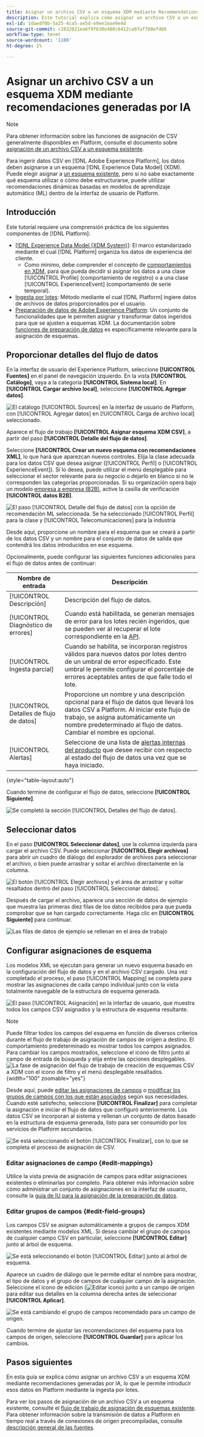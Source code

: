 ```yaml
---
title: Asignar un archivo CSV a un esquema XDM mediante Recommendations generado por IA
description: Este tutorial explica cómo asignar un archivo CSV a un esquema XDM mediante recomendaciones generadas por IA.
exl-id: 1daedf0b-5a25-4ca5-ae5d-e9ee1eae9e4d
source-git-commit: c2832821ea6f9f630e480c6412ca07af788efd66
workflow-type: tm+mt
source-wordcount: '1100'
ht-degree: 1%

---
```


# Asignar un archivo CSV a un esquema XDM mediante recomendaciones generadas por IA

>[!NOTE]
>
>Para obtener información sobre las funciones de asignación de CSV generalmente disponibles en Platform, consulte el documento sobre [asignación de un archivo CSV a un esquema existente](./existing-schema.md).

Para ingerir datos CSV en [!DNL Adobe Experience Platform], los datos deben asignarse a un esquema [!DNL Experience Data Model] (XDM). Puede elegir asignar a [un esquema existente](./existing-schema.md), pero si no sabe exactamente qué esquema utilizar o cómo debe estructurarse, puede utilizar recomendaciones dinámicas basadas en modelos de aprendizaje automático (ML) dentro de la interfaz de usuario de Platform.

## Introducción

Este tutorial requiere una comprensión práctica de los siguientes componentes de [!DNL Platform]:

* [[!DNL Experience Data Model (XDM System)]](../../../xdm/home.md): El marco estandarizado mediante el cual [!DNL Platform] organiza los datos de experiencia del cliente.
   * Como mínimo, debe comprender el concepto de [comportamientos en XDM](../../../xdm/home.md#data-behaviors), para que pueda decidir si asignar los datos a una clase [!UICONTROL Profile] (comportamiento de registro) o a una clase [!UICONTROL ExperienceEvent] (comportamiento de serie temporal).
* [Ingesta por lotes](../../batch-ingestion/overview.md): Método mediante el cual [!DNL Platform] ingiere datos de archivos de datos proporcionados por el usuario.
* [Preparación de datos de Adobe Experience Platform](../../batch-ingestion/overview.md): Un conjunto de funcionalidades que le permiten asignar y transformar datos ingeridos para que se ajusten a esquemas XDM. La documentación sobre [funciones de preparación de datos](../../../data-prep/functions.md) es específicamente relevante para la asignación de esquemas.

## Proporcionar detalles del flujo de datos

En la interfaz de usuario del Experience Platform, seleccione **[!UICONTROL Fuentes]** en el panel de navegación izquierdo. En la vista **[!UICONTROL Catálogo]**, vaya a la categoría **[!UICONTROL Sistema local]**. En **[!UICONTROL Cargar archivo local]**, seleccione **[!UICONTROL Agregar datos]**.

![El catálogo [!UICONTROL Sources] en la interfaz de usuario de Platform, con [!UICONTROL Agregar datos] en [!UICONTROL Carga de archivo local] seleccionado.](../../images/tutorials/map-csv-recommendations/local-file-upload.png)

Aparece el flujo de trabajo **[!UICONTROL Asignar esquema XDM CSV]**, a partir del paso **[!UICONTROL Detalle del flujo de datos]**.

Seleccione **[!UICONTROL Crear un nuevo esquema con recomendaciones XML]**, lo que hará que aparezcan nuevos controles. Elija la clase adecuada para los datos CSV que desea asignar ([!UICONTROL Perfil] o [!UICONTROL ExperienceEvent]). Si lo desea, puede utilizar el menú desplegable para seleccionar el sector relevante para su negocio o dejarlo en blanco si no le corresponden las categorías proporcionadas. Si su organización opera bajo un modelo [empresa a empresa (B2B)](../../../xdm/tutorials/relationship-b2b.md), active la casilla de verificación **[!UICONTROL datos B2B]**.

![El paso [!UICONTROL Detalle del flujo de datos] con la opción de recomendación ML seleccionada. Se ha seleccionado [!UICONTROL Perfil] para la clase y [!UICONTROL Telecomunicaciones] para la industria](../../images/tutorials/map-csv-recommendations/select-class-and-industry.png)

Desde aquí, proporcione un nombre para el esquema que se creará a partir de los datos CSV y un nombre para el conjunto de datos de salida que contendrá los datos introducidos en ese esquema.

Opcionalmente, puede configurar las siguientes funciones adicionales para el flujo de datos antes de continuar:

| Nombre de entrada | Descripción |
| --- | --- |
| [!UICONTROL Descripción] | Descripción del flujo de datos. |
| [!UICONTROL Diagnóstico de errores] | Cuando está habilitada, se generan mensajes de error para los lotes recién ingeridos, que se pueden ver al recuperar el lote correspondiente en la [API](../../batch-ingestion/api-overview.md). |
| [!UICONTROL Ingesta parcial] | Cuando se habilita, se incorporan registros válidos para nuevos datos por lotes dentro de un umbral de error especificado. Este umbral le permite configurar el porcentaje de errores aceptables antes de que falle todo el lote. |
| [!UICONTROL Detalles de flujo de datos] | Proporcione un nombre y una descripción opcional para el flujo de datos que llevará los datos CSV a Platform. Al iniciar este flujo de trabajo, se asigna automáticamente un nombre predeterminado al flujo de datos. Cambiar el nombre es opcional. |
| [!UICONTROL Alertas] | Seleccione de una lista de [alertas internas del producto](../../../observability/alerts/overview.md) que desee recibir con respecto al estado del flujo de datos una vez que se haya iniciado. |

{style="table-layout:auto"}

Cuando termine de configurar el flujo de datos, seleccione **[!UICONTROL Siguiente]**.

![Se completó la sección [!UICONTROL Detalles del flujo de datos].](../../images/tutorials/map-csv-recommendations/dataflow-detail-complete.png)

## Seleccionar datos

En el paso **[!UICONTROL Seleccionar datos]**, use la columna izquierda para cargar el archivo CSV. Puede seleccionar **[!UICONTROL Elegir archivos]** para abrir un cuadro de diálogo del explorador de archivos para seleccionar el archivo, o bien puede arrastrar y soltar el archivo directamente en la columna.

![El botón [!UICONTROL Elegir archivos] y el área de arrastrar y soltar resaltados dentro del paso [!UICONTROL Seleccionar datos].](../../images/tutorials/map-csv-recommendations/upload-files.png)

Después de cargar el archivo, aparece una sección de datos de ejemplo que muestra las primeras diez filas de los datos recibidos para que pueda comprobar que se han cargado correctamente. Haga clic en **[!UICONTROL Siguiente]** para continuar.

![Las filas de datos de ejemplo se rellenan en el área de trabajo](../../images/tutorials/map-csv-recommendations/data-uploaded.png)

## Configurar asignaciones de esquema

Los modelos XML se ejecutan para generar un nuevo esquema basado en la configuración del flujo de datos y en el archivo CSV cargado. Una vez completado el proceso, el paso [!UICONTROL Mapping] se completa para mostrar las asignaciones de cada campo individual junto con la vista totalmente navegable de la estructura de esquema generada.

![El paso [!UICONTROL Asignación] en la interfaz de usuario, que muestra todos los campos CSV asignados y la estructura de esquema resultante.](../../images/tutorials/map-csv-recommendations/schema-generated.png)

>[!NOTE]
>
>Puede filtrar todos los campos del esquema en función de diversos criterios durante el flujo de trabajo de asignación de campos de origen a destino. El comportamiento predeterminado es mostrar todos los campos asignados. Para cambiar los campos mostrados, seleccione el icono de filtro junto al campo de entrada de búsqueda y elija entre las opciones desplegables.<br> ![La fase de asignación del flujo de trabajo de creación de esquemas CSV a XDM con el icono de filtro y el menú desplegable resaltados.](../../images/tutorials/map-csv-recommendations/source-field-to-target-mapping-filter.png "Fase de asignación del flujo de trabajo de creación de esquema de CSV a XDM con el icono de filtro y el menú desplegable resaltados."){width="100" zoomable="yes"}

Desde aquí, puede [editar las asignaciones de campos](#edit-mappings) o [modificar los grupos de campos con los que están asociados](#edit-schema) según sus necesidades. Cuando esté satisfecho, seleccione **[!UICONTROL Finalizar]** para completar la asignación e iniciar el flujo de datos que configuró anteriormente. Los datos CSV se incorporan al sistema y rellenan un conjunto de datos basado en la estructura de esquema generada, listo para ser consumido por los servicios de Platform secundarios.

![Se está seleccionando el botón [!UICONTROL Finalizar], con lo que se completa el proceso de asignación de CSV.](../../images/tutorials/map-csv-recommendations/finish-mapping.png)

### Editar asignaciones de campo {#edit-mappings}

Utilice la vista previa de asignación de campos para editar asignaciones existentes o eliminarlas por completo. Para obtener más información sobre cómo administrar un conjunto de asignaciones en la interfaz de usuario, consulte la [guía de IU para la asignación de la preparación de datos](../../../data-prep/ui/mapping.md#mapping-interface).

### Editar grupos de campos {#edit-field-groups}

Los campos CSV se asignan automáticamente a grupos de campos XDM existentes mediante modelos XML. Si desea cambiar el grupo de campos de cualquier campo CSV en particular, seleccione **[!UICONTROL Editar]** junto al árbol de esquema.

![Se está seleccionando el botón [!UICONTROL Editar] junto al árbol de esquema.](../../images/tutorials/map-csv-recommendations/edit-schema-structure.png)

Aparece un cuadro de diálogo que le permite editar el nombre para mostrar, el tipo de datos y el grupo de campos de cualquier campo de la asignación. Seleccione el icono de edición (![Editar icono](/help/images/icons/edit.png)) junto a un campo de origen para editar sus detalles en la columna derecha antes de seleccionar **[!UICONTROL Aplicar]**.

![Se está cambiando el grupo de campos recomendado para un campo de origen.](../../images/tutorials/map-csv-recommendations/select-schema-field.png)

Cuando termine de ajustar las recomendaciones del esquema para los campos de origen, seleccione **[!UICONTROL Guardar]** para aplicar los cambios.

## Pasos siguientes

En esta guía se explica cómo asignar un archivo CSV a un esquema XDM mediante recomendaciones generadas por IA, lo que le permite introducir esos datos en Platform mediante la ingesta por lotes.

Para ver los pasos de asignación de un archivo CSV a un esquema existente, consulte el [flujo de trabajo de asignación de esquemas existente](./existing-schema.md). Para obtener información sobre la transmisión de datos a Platform en tiempo real a través de conexiones de origen precompiladas, consulte [descripción general de las fuentes](../../../sources/home.md).
